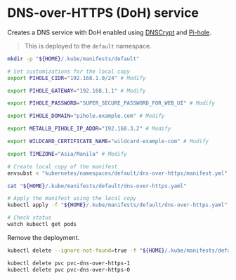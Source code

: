 # DNS-over-HTTPS (DoH) service

Creates a DNS service with DoH enabled using [DNSCrypt](https://dnscrypt.info) and [Pi-hole](https://pi-hole.net).

> This is deployed to the `default` namespace.

```sh
mkdir -p "${HOME}/.kube/manifests/default"

# Set customizations for the local copy
export PIHOLE_CIDR="192.168.1.0/24" # Modify

export PIHOLE_GATEWAY="192.168.1.1" # Modify

export PIHOLE_PASSWORD="SUPER_SECURE_PASSWORD_FOR_WEB_UI" # Modify

export PIHOLE_DOMAIN="pihole.example.com" # Modify

export METALLB_PIHOLE_IP_ADDR="192.168.3.2" # Modify

export WILDCARD_CERTIFICATE_NAME="wildcard-example-com" # Modify

export TIMEZONE="Asia/Manila" # Modify

# Create local copy of the manifest
envsubst < "kubernetes/namespaces/default/dns-over-https/manifest.yml" > "${HOME}/.kube/manifests/default/dns-over-https.yaml"

cat "${HOME}/.kube/manifests/default/dns-over-https.yaml"

# Apply the manifest using the local copy
kubectl apply -f "${HOME}/.kube/manifests/default/dns-over-https.yaml"

# Check status
watch kubectl get pods
```

Remove the deployment.

```sh
kubectl delete --ignore-not-found=true -f "${HOME}/.kube/manifests/default/dns-over-https.yaml"

kubectl delete pvc pvc-dns-over-https-1
kubectl delete pvc pvc-dns-over-https-0
```
